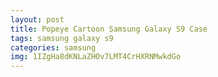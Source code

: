 ```yaml
---
layout: post
title: Popeye Cartoon Samsung Galaxy S9 Case
tags: samsung galaxy s9
categories: samsung
img: 1IZgHa8dKNLaZHOv7LMT4CrHXRNMwkdGo
---
```

